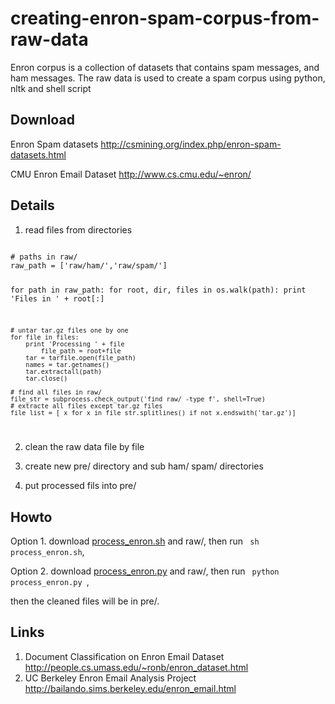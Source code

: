 creating-enron-spam-corpus-from-raw-data
========================================

Enron corpus is a collection of datasets that contains spam messages, and ham messages. The raw data is used to create a spam corpus using python, nltk and shell script

Download
--------

Enron Spam datasets http://csmining.org/index.php/enron-spam-datasets.html

CMU Enron Email Dataset  http://www.cs.cmu.edu/~enron/

Details
--------
1. read files from directories
<code>
# paths in raw/
raw_path = ['raw/ham/','raw/spam/']

for path in raw_path:
    for root, dir, files in os.walk(path):
	print 'Files in ' + root[:]

	# untar tar.gz files one by one
	for file in files:
	    print 'Processing ' + file
            file_path = root+file
	    tar = tarfile.open(file_path)
	    names = tar.getnames()
	    tar.extractall(path)
	    tar.close()
    
    # find all files in raw/
    file_str = subprocess.check_output('find raw/ -type f', shell=True)
    # extracte all files except tar.gz files
    file_list = [ x for x in file_str.splitlines() if not x.endswith('tar.gz')]
</code>

2. clean the raw data file by file 

3. create new pre/ directory and sub ham/ spam/ directories

4. put processed fils into pre/

Howto
------
Option 1. download [process_enron.sh](https://github.com/shenzhun/creating-enron-spam-corpus-from-raw-data/blob/master/process_enron.sh) and raw/, then run <code> sh process_enron.sh</code>, 

Option 2. download [process_enron.py](https://github.com/shenzhun/creating-enron-spam-corpus-from-raw-data/blob/master/process_enron.py) and raw/, then run <code> python process_enron.py </code>, 

then the cleaned files will be in pre/.

Links
------
1. Document Classification on Enron Email Dataset http://people.cs.umass.edu/~ronb/enron_dataset.html
2. UC Berkeley Enron Email Analysis Project http://bailando.sims.berkeley.edu/enron_email.html


